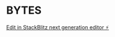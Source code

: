# BYTES

[Edit in StackBlitz next generation editor ⚡️](https://stackblitz.com/~/github.com/Doctor-Baner/BYTES)
